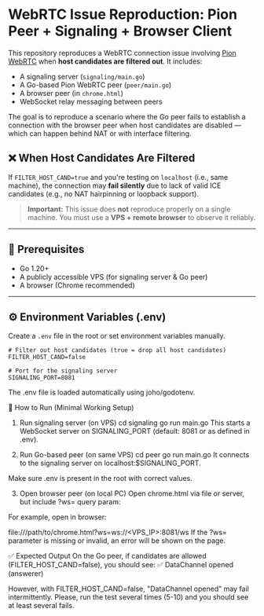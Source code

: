 # WebRTC Issue Reproduction: Pion Peer + Signaling + Browser Client

This repository reproduces a WebRTC connection issue involving [Pion WebRTC](https://github.com/pion/webrtc) when **host candidates are filtered out**. It includes:

- A signaling server (`signaling/main.go`)
- A Go-based Pion WebRTC peer (`peer/main.go`)
- A browser peer (in `chrome.html`)
- WebSocket relay messaging between peers

The goal is to reproduce a scenario where the Go peer fails to establish a connection with the browser peer when host candidates are disabled — which can happen behind NAT or with interface filtering.

## ❌ When Host Candidates Are Filtered

If `FILTER_HOST_CAND=true` and you're testing on `localhost` (i.e., same machine), the connection may **fail silently** due to lack of valid ICE candidates (e.g., no NAT hairpinning or loopback support).

> **Important:** This issue does **not** reproduce properly on a single machine. You must use a **VPS + remote browser** to observe it reliably.

---

## 🧪 Prerequisites

- Go 1.20+
- A publicly accessible VPS (for signaling server & Go peer)
- A browser (Chrome recommended)

---

## ⚙️ Environment Variables (.env)

Create a `.env` file in the root or set environment variables manually.

```dotenv
# Filter out host candidates (true = drop all host candidates)
FILTER_HOST_CAND=false

# Port for the signaling server
SIGNALING_PORT=8081
```

The .env file is loaded automatically using joho/godotenv.

🚀 How to Run (Minimal Working Setup)

1. Run signaling server (on VPS)
   cd signaling
   go run main.go
   This starts a WebSocket server on SIGNALING_PORT (default: 8081 or as defined in .env).

2. Run Go-based peer (on same VPS)
   cd peer
   go run main.go
   It connects to the signaling server on localhost:$SIGNALING_PORT.

Make sure .env is present in the root with correct values.

3. Open browser peer (on local PC)
   Open chrome.html via file or server, but include ?ws= query param:

For example, open in browser:

file:///path/to/chrome.html?ws=ws://<VPS_IP>:8081/ws
If the ?ws= parameter is missing or invalid, an error will be shown on the page.

✅ Expected Output
On the Go peer, if candidates are allowed (FILTER_HOST_CAND=false), you should see:
✅ DataChannel opened (answerer)

However, with FILTER_HOST_CAND=false, "DataChannel opened" may fail intermittently. Please, run the test several times (5-10) and you should see at least several fails.
